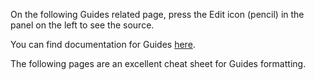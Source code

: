 On the following Guides related page, press the Edit icon (pencil) in the panel on the left to see the source.


You can find documentation for Guides [here](https://codio.com/docs/content/authoring/).

The following pages are an excellent cheat sheet for Guides formatting.